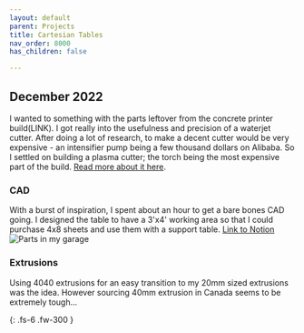 ```yaml
---
layout: default
parent: Projects
title: Cartesian Tables
nav_order: 8000
has_children: false

---
```


## [](#header-2)December 2022
I wanted to something with the parts leftover from the concrete printer build(LINK). I got really into the usefulness and precision of a waterjet cutter. After doing a lot of research, to make a decent cutter would be very expensive - an intensifier pump being a few thousand dollars on Alibaba. So I settled on building a plasma cutter; the torch being the most expensive part of the build. 
[Read more about it here]({{site.baseurl}}/docs/startups).

### [](#header-3)CAD
With a burst of inspiration, I spent about an hour to get a bare bones CAD going. I designed the table to have a 3'x4' working area so that I could purchase 4x8 sheets and use them with a support table.
[Link to Notion]()
![Parts in my garage](path)

### [](#header-3)Extrusions
Using 4040 extrusions for an easy transition to  my 20mm sized extrusions was the idea. However sourcing 40mm extrusion in Canada seems to be extremely tough...

{: .fs-6 .fw-300 }